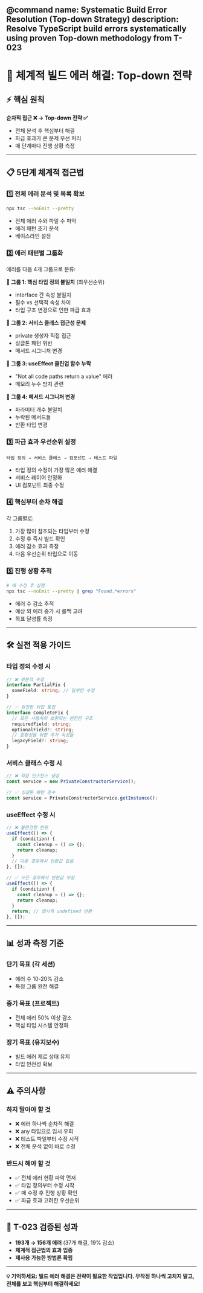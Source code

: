 @command
name: Systematic Build Error Resolution (Top-down Strategy)
description: Resolve TypeScript build errors systematically using proven Top-down methodology from T-023
---

# 🎯 체계적 빌드 에러 해결: Top-down 전략

## ⚡ **핵심 원칙**
**순차적 접근 ❌ → Top-down 전략 ✅**
- 전체 분석 후 핵심부터 해결
- 파급 효과가 큰 문제 우선 처리
- 매 단계마다 진행 상황 측정

---

## 📋 **5단계 체계적 접근법**

### 1️⃣ **전체 에러 분석 및 목록 확보**
```bash
npx tsc --noEmit --pretty
```
- 전체 에러 수와 파일 수 파악
- 에러 패턴 초기 분석
- 베이스라인 설정

### 2️⃣ **에러 패턴별 그룹화**
에러를 다음 4개 그룹으로 분류:

**🎯 그룹 1: 핵심 타입 정의 불일치** (최우선순위)
- interface 간 속성 불일치
- 필수 vs 선택적 속성 차이
- 타입 구조 변경으로 인한 파급 효과

**🎯 그룹 2: 서비스 클래스 접근성 문제**
- private 생성자 직접 접근
- 싱글톤 패턴 위반
- 메서드 시그니처 변경

**🎯 그룹 3: useEffect 클린업 함수 누락**
- "Not all code paths return a value" 에러
- 메모리 누수 방지 관련

**🎯 그룹 4: 메서드 시그니처 변경**
- 파라미터 개수 불일치
- 누락된 메서드들
- 반환 타입 변경

### 3️⃣ **파급 효과 우선순위 설정**
```
타입 정의 → 서비스 클래스 → 컴포넌트 → 테스트 파일
```
- 타입 정의 수정이 가장 많은 에러 해결
- 서비스 레이어 안정화
- UI 컴포넌트 최종 수정

### 4️⃣ **핵심부터 순차 해결**
각 그룹별로:
1. 가장 많이 참조되는 타입부터 수정
2. 수정 후 즉시 빌드 확인
3. 에러 감소 효과 측정
4. 다음 우선순위 타입으로 이동

### 5️⃣ **진행 상황 추적**
```bash
# 매 수정 후 실행
npx tsc --noEmit --pretty | grep "Found.*errors"
```
- 에러 수 감소 추적
- 예상 외 에러 증가 시 롤백 고려
- 목표 달성률 측정

---

## 🛠️ **실전 적용 가이드**

### **타입 정의 수정 시**
```typescript
// ❌ 부분적 수정
interface PartialFix {
  someField: string; // 일부만 수정
}

// ✅ 완전한 타입 통합
interface CompleteFix {
  // 모든 사용처와 호환되는 완전한 구조
  requiredField: string;
  optionalField?: string;
  // 호환성을 위한 추가 속성들
  legacyField?: string;
}
```

### **서비스 클래스 수정 시**
```typescript
// ❌ 직접 인스턴스 생성
const service = new PrivateConstructorService();

// ✅ 싱글톤 패턴 준수
const service = PrivateConstructorService.getInstance();
```

### **useEffect 수정 시**
```typescript
// ❌ 불완전한 반환
useEffect(() => {
  if (condition) {
    const cleanup = () => {};
    return cleanup;
  }
  // 다른 경로에서 반환값 없음
}, []);

// ✅ 모든 경로에서 반환값 보장
useEffect(() => {
  if (condition) {
    const cleanup = () => {};
    return cleanup;
  }
  return; // 명시적 undefined 반환
}, []);
```

---

## 📊 **성과 측정 기준**

### **단기 목표** (각 세션)
- 에러 수 10-20% 감소
- 특정 그룹 완전 해결

### **중기 목표** (프로젝트)
- 전체 에러 50% 이상 감소
- 핵심 타입 시스템 안정화

### **장기 목표** (유지보수)
- 빌드 에러 제로 상태 유지
- 타입 안전성 확보

---

## ⚠️ **주의사항**

### **하지 말아야 할 것**
- ❌ 에러 하나씩 순차적 해결
- ❌ any 타입으로 임시 우회
- ❌ 테스트 파일부터 수정 시작
- ❌ 전체 분석 없이 바로 수정

### **반드시 해야 할 것**
- ✅ 전체 에러 현황 파악 먼저
- ✅ 타입 정의부터 수정 시작
- ✅ 매 수정 후 진행 상황 확인
- ✅ 파급 효과 고려한 우선순위

---

## 🎯 **T-023 검증된 성과**
- **193개 → 156개 에러** (37개 해결, 19% 감소)
- **체계적 접근법의 효과 입증**
- **재사용 가능한 방법론 확립**

---

**💡 기억하세요: 빌드 에러 해결은 전략이 필요한 작업입니다. 무작정 하나씩 고치지 말고, 전체를 보고 핵심부터 해결하세요!** 